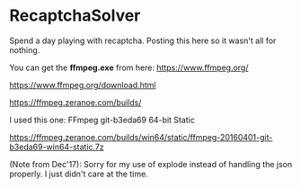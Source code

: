 # RecaptchaSolver
Spend a day playing with recaptcha. Posting this here so it wasn't all for nothing.

You can get the **ffmpeg.exe** from here: https://www.ffmpeg.org/

https://www.ffmpeg.org/download.html

https://ffmpeg.zeranoe.com/builds/

I used this one: FFmpeg git-b3eda69 64-bit Static

https://ffmpeg.zeranoe.com/builds/win64/static/ffmpeg-20160401-git-b3eda69-win64-static.7z

(Note from Dec'17): Sorry for my use of explode instead of handling the json properly. I just didn't care at the time.
